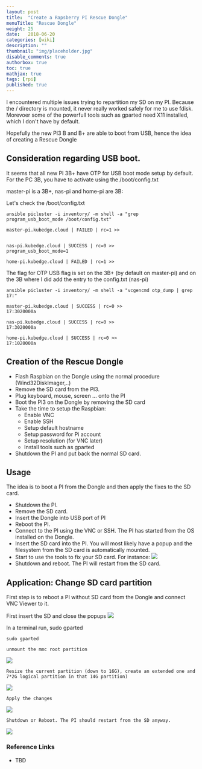 ```yaml
---
layout: post
title:  "Create a Rapsberry PI Rescue Dongle"
menuTitle: "Rescue Dongle"
weight: 25 
date:   2018-06-20
categories: [wiki]
description: ""
thumbnail: "img/placeholder.jpg"
disable_comments: true
authorbox: true
toc: true
mathjax: true
tags: [rpi]
published: true
---
```


I encountered multiple issues trying to repartition my SD on my PI.
Because the / directory is mounted, it never really worked safely for me 
to use fdisk. Morevoer some of the powerfull tools such as gparted need
X11 installed, which I don't have by default.

Hopefully the new PI3 B and B+ are able to boot from USB, hence the idea of creating a Rescue Dongle

<!--more-->

## Consideration regarding USB boot.

It seems that all new PI 3B+ have OTP for USB boot mode setup by default.
For the PC 3B, you have to activate using the /boot/config.txt

master-pi is a 3B+, nas-pi and home-pi are 3B:

Let's check the /boot/config.txt
~~~
ansible picluster -i inventory/ -m shell -a "grep program_usb_boot_mode /boot/config.txt"

master-pi.kubedge.cloud | FAILED | rc=1 >>


nas-pi.kubedge.cloud | SUCCESS | rc=0 >>
program_usb_boot_mode=1

home-pi.kubedge.cloud | FAILED | rc=1 >>
~~~

The flag for OTP USB flag is set on the 3B+ (by default on master-pi) and on the 3B where I did add the entry to the config.txt (nas-pi) 
~~~
ansible picluster -i inventory/ -m shell -a "vcgencmd otp_dump | grep 17:"

master-pi.kubedge.cloud | SUCCESS | rc=0 >>
17:3020000a

nas-pi.kubedge.cloud | SUCCESS | rc=0 >>
17:3020000a

home-pi.kubedge.cloud | SUCCESS | rc=0 >>
17:1020000a
~~~

## Creation of the Rescue Dongle

- Flash Raspbian on the Dongle using the normal procedure (Wind32DiskImager,..)
- Remove the SD card from the PI3.
- Plug keyboard, mouse, screen ... onto the PI
- Boot the PI3 on the Dongle by removing the SD card
- Take the time to setup the Raspbian:
  + Enable VNC
  + Enable SSH
  + Setup default hostname
  + Setup password for Pi account
  + Setup resolution (for VNC later)
  + Install tools such as gparted
- Shutdown the PI and put back the normal SD card.

## Usage

The idea is to boot a PI from the Dongle and then apply the fixes to the SD card.

- Shutdown the PI.
- Remove the SD card.
- Insert the Dongle into USB port of PI
- Reboot the PI.
- Connect to the PI using the VNC or SSH. The PI has started from the OS installed on the Dongle.
- Insert the SD card into the PI. You will most likely have a popup and the filesystem from the SD card is automatically mounted.
- Start to use the tools to fix your SD card. For instance: ![](/images/rescuepi/rescuing_sd.png)
- Shutdown and reboot. The PI will restart from the SD card.

## Application: Change SD card partition

First step is to reboot a PI without SD card from the Dongle and connect VNC Viewer to it.

First insert the SD and close the popups
![](/images/rescuepi/insert_sd.png)

In a terminal run, sudo gparted
~~~
sudo gparted

unmount the mmc root partition
~~~
![](/images/rescuepi/unmount_partition.png)

~~~
Resize the current partition (down to 16G), create an extended one and 7*2G logical partition in that 14G partition)
~~~
![](/images/rescuepi/create_partitions.png)

~~~
Apply the changes
~~~
![](/images/rescuepi/applying_changes.png)

~~~
Shutdown or Reboot. The PI should restart from the SD anyway.
~~~
![](/images/rescuepi/shutdown.png)

### Reference Links

- TBD

